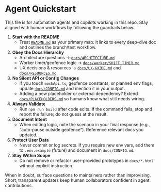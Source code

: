 # Agent Quickstart

This file is for automation agents and copilots working in this repo. Stay aligned with human workflows by following the guardrails below.

1. **Start with the README**
   - Treat [`README.md`](README.md) as your primary map: it links to every deep-dive doc and outlines the branch/test workflow.
2. **Obey the Docs Hierarchy**
   - Architecture questions → [`docs/ARCHITECTURE.md`](docs/ARCHITECTURE.md)
   - Worker timer/geofence logic → [`docs/worker/SHIFT_TIMER.md`](docs/worker/SHIFT_TIMER.md)
   - UX decisions & resources → [`docs/UX-GUIDE.md`](docs/UX-GUIDE.md) and [`docs/RESOURCES.md`](docs/RESOURCES.md)
3. **No Silent API or Config Changes**
   - If you touch `mockApi.ts`, geofence constants, or planned env flags, update [`docs/CONFIG.md`](docs/CONFIG.md) and mention it in your output.
   - Adding a new placeholder or external dependency? Extend [`docs/PLACEHOLDERS.md`](docs/PLACEHOLDERS.md) so humans know what still needs wiring.
4. **Always Validate**
   - Run `npm run build` after code edits. If the command fails, stop and report the failure; do not guess at the result.
5. **Document Intent**
   - When editing logic, note the scenario in your final response (e.g., “auto-pause outside geofence”). Reference relevant docs you updated.
6. **Protect User Data**
   - Never commit or log secrets. If you require new env vars, add them to `.env.example` (future) and document in `docs/CONFIG.md`.
7. **Stay Within Scope**
   - Do not remove or refactor user-provided prototypes in `docs/*.html` without explicit instruction.

When in doubt, surface questions to maintainers rather than improvising. Short, transparent updates keep human collaborators confident in agent contributions.
